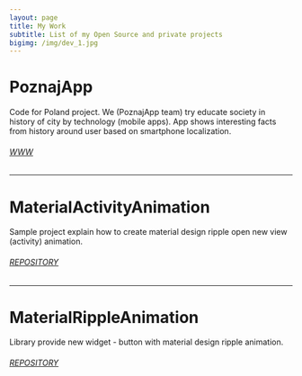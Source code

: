 ```yaml
---
layout: page
title: My Work
subtitle: List of my Open Source and private projects
bigimg: /img/dev_1.jpg
---
```



# PoznajApp

Code for Poland project. We (PoznajApp team) try educate society in history of city by technology (mobile apps). App shows interesting facts from history around user based on smartphone localization.

###### [WWW](https://kodujdlapolski.pl/projects/poznaj-wroclaw/)

---
# MaterialActivityAnimation

Sample project explain how to create material design ripple open new view (activity) animation.

###### [REPOSITORY](https://github.com/rafalgawlik/MaterialActivityAnimations)

---
# MaterialRippleAnimation

Library provide new widget - button with material design ripple animation.

###### [REPOSITORY](https://github.com/rafalgawlik/MaterialRippleAnimation)

